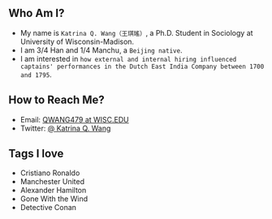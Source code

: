 ## Who Am I?
* My name is `Katrina Q. Wang（王琪瑤）`, a Ph.D. Student in Sociology at University of Wisconsin-Madison.
* I am 3/4 Han and 1/4 Manchu, a `Beijing native`.
* I am interested in `how external and internal hiring influenced captains' performances in the Dutch East India Company between 1700 and 1795`.

## How to Reach Me?
* Email: [QWANG479 at WISC.EDU](qwang479@wisc.edu)
* Twitter: [\@ Katrina Q. Wang](https://twitter.com/KatrinaQWang2)

## Tags I love
* Cristiano Ronaldo
* Manchester United
* Alexander Hamilton
* Gone With the Wind
* Detective Conan

<!---
KatrinaQWang479/KatrinaQWang479 is a ✨ special ✨ repository because its `README.md` (this file) appears on your GitHub profile.
You can click the Preview link to take a look at your changes.
--->
